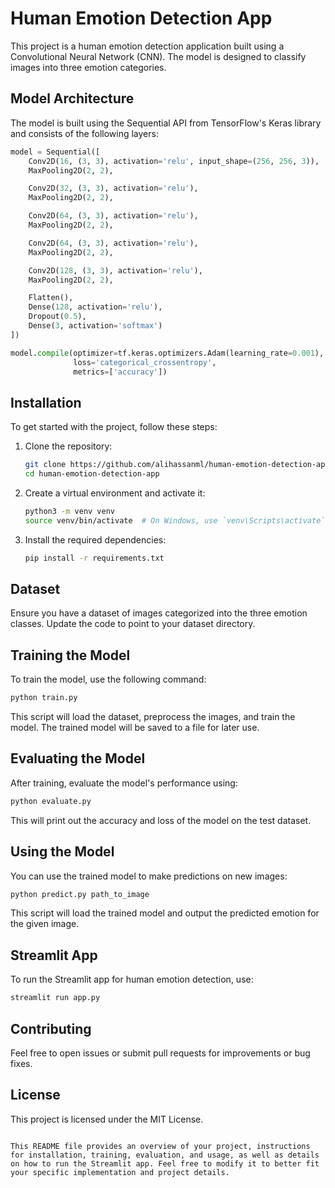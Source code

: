 # Human Emotion Detection App

This project is a human emotion detection application built using a Convolutional Neural Network (CNN). The model is designed to classify images into three emotion categories.

## Model Architecture

The model is built using the Sequential API from TensorFlow's Keras library and consists of the following layers:

```python
model = Sequential([
    Conv2D(16, (3, 3), activation='relu', input_shape=(256, 256, 3)),
    MaxPooling2D(2, 2),

    Conv2D(32, (3, 3), activation='relu'),
    MaxPooling2D(2, 2),

    Conv2D(64, (3, 3), activation='relu'),
    MaxPooling2D(2, 2),

    Conv2D(64, (3, 3), activation='relu'),
    MaxPooling2D(2, 2),

    Conv2D(128, (3, 3), activation='relu'),
    MaxPooling2D(2, 2),

    Flatten(),
    Dense(128, activation='relu'),
    Dropout(0.5),
    Dense(3, activation='softmax')
])

model.compile(optimizer=tf.keras.optimizers.Adam(learning_rate=0.001),
              loss='categorical_crossentropy',
              metrics=['accuracy'])
```

## Installation

To get started with the project, follow these steps:

1. Clone the repository:
    ```sh
    git clone https://github.com/alihassanml/human-emotion-detection-app.git
    cd human-emotion-detection-app
    ```

2. Create a virtual environment and activate it:
    ```sh
    python3 -m venv venv
    source venv/bin/activate  # On Windows, use `venv\Scripts\activate`
    ```

3. Install the required dependencies:
    ```sh
    pip install -r requirements.txt
    ```

## Dataset

Ensure you have a dataset of images categorized into the three emotion classes. Update the code to point to your dataset directory.

## Training the Model

To train the model, use the following command:
```sh
python train.py
```

This script will load the dataset, preprocess the images, and train the model. The trained model will be saved to a file for later use.

## Evaluating the Model

After training, evaluate the model's performance using:
```sh
python evaluate.py
```

This will print out the accuracy and loss of the model on the test dataset.

## Using the Model

You can use the trained model to make predictions on new images:
```sh
python predict.py path_to_image
```

This script will load the trained model and output the predicted emotion for the given image.

## Streamlit App

To run the Streamlit app for human emotion detection, use:
```sh
streamlit run app.py
```

## Contributing

Feel free to open issues or submit pull requests for improvements or bug fixes.

## License

This project is licensed under the MIT License.
```

This README file provides an overview of your project, instructions for installation, training, evaluation, and usage, as well as details on how to run the Streamlit app. Feel free to modify it to better fit your specific implementation and project details.
